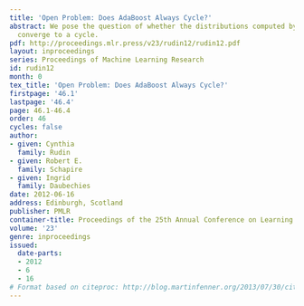 ```yaml
---
title: 'Open Problem: Does AdaBoost Always Cycle?'
abstract: We pose the question of whether the distributions computed by AdaBoost always
  converge to a cycle.
pdf: http://proceedings.mlr.press/v23/rudin12/rudin12.pdf
layout: inproceedings
series: Proceedings of Machine Learning Research
id: rudin12
month: 0
tex_title: 'Open Problem: Does AdaBoost Always Cycle?'
firstpage: '46.1'
lastpage: '46.4'
page: 46.1-46.4
order: 46
cycles: false
author:
- given: Cynthia
  family: Rudin
- given: Robert E.
  family: Schapire
- given: Ingrid
  family: Daubechies
date: 2012-06-16
address: Edinburgh, Scotland
publisher: PMLR
container-title: Proceedings of the 25th Annual Conference on Learning Theory
volume: '23'
genre: inproceedings
issued:
  date-parts:
  - 2012
  - 6
  - 16
# Format based on citeproc: http://blog.martinfenner.org/2013/07/30/citeproc-yaml-for-bibliographies/
---
```

